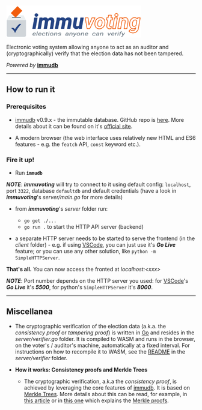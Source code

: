 <img src="./client/immuvoting-logo.svg" height="85">

Electronic voting system allowing anyone to act as an auditor and (cryptographically) verify that the election data has not been tampered.

_Powered by_ **[immudb](https://github.com/codenotary/immudb)**

---

## How to run it

### Prerequisites

- [immudb](https://github.com/codenotary/immudb) v0.9.x - the immutable database. GitHub repo is [here](https://github.com/codenotary/immudb). More details about it can be found on it's [official site](https://www.codenotary.com/technologies/immudb/).

- A modern browser (the web interface uses relatively new HTML and ES6 features - e.g. the `featch` API, `const` keyword etc.).

### Fire it up!

- Run **`immudb`**

**_NOTE_**: _**immuvoting**_ will try to connect to it using default config: `localhost`, port `3322`, database `defaultdb` and default credentials (have a look in _**immuvoting**_'s _server/main.go_ for more details)

- from _**immuvoting**_'s _server_ folder run:
   - `go get ./...`
   - `go run .` to start the HTTP API server (backend)

- a separate HTTP server needs to be started to serve the frontend (in the _client_ folder) - e.g. if using [VSCode](https://code.visualstudio.com), you can just use it's _**Go Live**_ feature; or you can use any other solution, like `python -m SimpleHTTPServer`.

**That's all.** You can now access the fronted at _localhost:&lt;xxx&gt;_

**_NOTE_**: Port number depends on the HTTP server you used: for [VSCode](https://code.visualstudio.com)'s _**Go Live**_ it's _**5500**_, for python's `SimpleHTTPServer` it's _**8000**_.

---

## Miscellanea

- The cryptographic verification of the election data (a.k.a. the _consistency proof_ or _tampering proof_) is written in [Go](https://golang.org) and resides in the _server/verifier.go_ folder. It is compiled to WASM and runs in the browser, on the voter's / auditor's machine, automatically at a fixed interval. For instructions on how to recompile it to WASM, see the [README](./server/verifier) in the _server/verifier_ folder.

- **How it works: Consistency proofs and Merkle Trees**

   - The cryptographic verification, a.k.a the _consistency proof_, is achieved by leveraging the core features of [immudb](https://www.codenotary.com/technologies/immudb/). It is based on [Merkle Trees](https://brilliant.org/wiki/merkle-tree/). More details about this can be read, for example, in [this article](https://transparency.dev/verifiable-data-structures/) or in [this one](https://computersciencewiki.org/index.php/Merkle_proof) which explains the [Merkle proofs](https://computersciencewiki.org/index.php/Merkle_proof).
